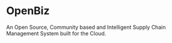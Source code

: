 # OpenBiz
An Open Source, Community based and Intelligent Supply Chain Management System built for the Cloud.

